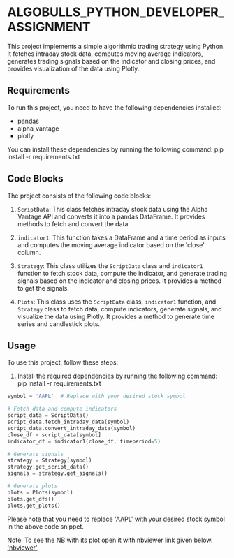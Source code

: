 # ALGOBULLS_PYTHON_DEVELOPER_ASSIGNMENT

This project implements a simple algorithmic trading strategy using Python. It fetches intraday stock data, computes moving average indicators, generates trading signals based on the indicator and closing prices, and provides visualization of the data using Plotly.

## Requirements

To run this project, you need to have the following dependencies installed:

- pandas
- alpha_vantage
- plotly

You can install these dependencies by running the following command:  pip install -r requirements.txt


## Code Blocks

The project consists of the following code blocks:

1. `ScriptData`: This class fetches intraday stock data using the Alpha Vantage API and converts it into a pandas DataFrame. It provides methods to fetch and convert the data.

2. `indicator1`: This function takes a DataFrame and a time period as inputs and computes the moving average indicator based on the 'close' column.

3. `Strategy`: This class utilizes the `ScriptData` class and `indicator1` function to fetch stock data, compute the indicator, and generate trading signals based on the indicator and closing prices. It provides a method to get the signals.

4. `Plots`: This class uses the `ScriptData` class, `indicator1` function, and `Strategy` class to fetch data, compute indicators, generate signals, and visualize the data using Plotly. It provides a method to generate time series and candlestick plots.

## Usage

To use this project, follow these steps:

1. Install the required dependencies by running the following command: pip install -r requirements.txt

```python
symbol = 'AAPL'  # Replace with your desired stock symbol

# Fetch data and compute indicators
script_data = ScriptData()
script_data.fetch_intraday_data(symbol)
script_data.convert_intraday_data(symbol)
close_df = script_data[symbol]
indicator_df = indicator1(close_df, timeperiod=5)

# Generate signals
strategy = Strategy(symbol)
strategy.get_script_data()
signals = strategy.get_signals()

# Generate plots
plots = Plots(symbol)
plots.get_dfs()
plots.get_plots()
```
Please note that you need to replace 'AAPL' with your desired stock symbol in the above code snippet.

Note: To see the NB with its plot open it with nbviewer link given below.
['nbviewer'](https://nbviewer.org/github/KalpRanpura/ALGOBULLS_PYTHON_DEVELOPER_ASSIGNMENT/blob/main/AlgoBulls_Python_Developer_Coding_Assignment.ipynb)


